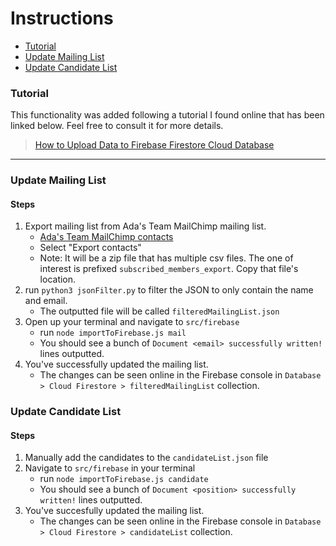 # Instructions

- [Tutorial](#Tutorial)
- [Update Mailing List](#Update-Mailing-List)
- [Update Candidate List](#Update-Candidates-List)

### Tutorial

This functionality was added following a tutorial I found online that has been linked below. Feel free to consult it for more details.

> <a href="https://medium.com/@impaachu/how-to-upload-data-to-firebase-firestore-cloud-database-63543d7b34c5"> How to Upload Data to Firebase Firestore Cloud Database </a>

<hr>

### Update Mailing List

#### Steps

1. Export mailing list from Ada's Team MailChimp mailing list.
   - <a href="https://us18.admin.mailchimp.com/lists/members/"> Ada's Team MailChimp contacts</a>
   - Select "Export contacts"
   - Note: It will be a zip file that has multiple csv files. The one of interest is prefixed `subscribed_members_export`. Copy that file's location.
2. run `python3 jsonFilter.py` to filter the JSON to only contain the name and email.
   - The outputted file will be called `filteredMailingList.json`
3. Open up your terminal and navigate to `src/firebase`
   - run `node importToFirebase.js mail`
   - You should see a bunch of `Document <email> successfully written!` lines outputted.
4. You've successfully updated the mailing list.
   - The changes can be seen online in the Firebase console in `Database > Cloud Firestore > filteredMailingList` collection.

### Update Candidate List

#### Steps

1. Manually add the candidates to the `candidateList.json` file
2. Navigate to `src/firebase` in your terminal
   - run `node importToFirebase.js candidate`
   - You should see a bunch of `Document <position> successfully written!` lines outputted.
3. You've succesfully updated the mailing list.
   - The changes can be seen online in the Firebase console in `Database > Cloud Firestore > candidateList` collection.
